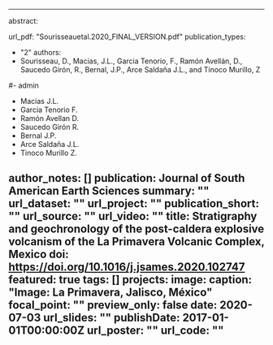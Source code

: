 ---

abstract: <p align="justify">  </p>

url_pdf: "Sourisseauetal.2020_FINAL_VERSION.pdf"
publication_types:
  - "2"
authors:
  - Sourisseau, D., Macias, J.L., Garcia Tenorio, F., Ramón Avellán, D., Saucedo Girón, R., Bernal, J.P., Arce Saldaña J.L., and Tinoco Murillo, Z

  #- admin
  - Macias J.L.
  - Garcia Tenorio F.
  - Ramón Avellan D.
  - Saucedo Girón R.
  - Bernal J.P.
  - Arce Saldaña J.L.
  - Tinoco Murillo Z.
  
author_notes: []
publication: Journal of South American Earth Sciences
summary: ""
url_dataset: ""
url_project: ""
publication_short: ""
url_source: ""
url_video: ""
title: Stratigraphy and geochronology of the post-caldera explosive volcanism of the La Primavera Volcanic Complex, Mexico
doi: https://doi.org/10.1016/j.jsames.2020.102747
featured: true
tags: []
projects:
image:
  caption: "Image: La Primavera, Jalisco, México"
  focal_point: ""
  preview_only: false
date: 2020-07-03
url_slides: ""
publishDate: 2017-01-01T00:00:00Z
url_poster: ""
url_code: ""
---